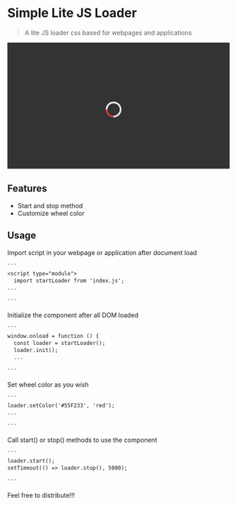 # Simple Lite JS Loader
> A lite JS loader css based for webpages and applications

![Screenshot](https://github.com/LizzardMedeiros/lite-loaderjs/blob/master/examples/ex.png?raw=true)

## Features
  - Start and stop method
  - Customize wheel color

## Usage
  Import script in your webpage or application after document load

    ```
    <script type="module">
      import startLoader from 'index.js';
    ...

    ```

  Initialize the component after all DOM loaded
  
    ```
    window.onload = function () {
      const loader = startLoader();
      loader.init();
      ...

    ```

  Set wheel color as you wish

    ```
    loader.setColor('#55F233', 'red');
    ...

    ```

  Call start() or stop() methods to use the component

    ```
    loader.start();
    setTimeout(() => loader.stop(), 5000);

    ```

Feel free to distribute!!!

